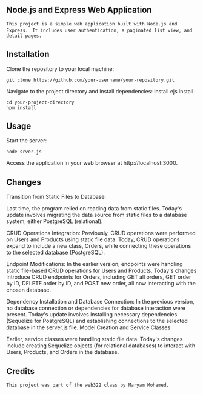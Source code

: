 
## Node.js and Express Web Application

```This project is a simple web application built with Node.js and Express. ```
```It includes user authentication, a paginated list view, and detail pages.```

## Installation

Clone the repository to your local machine:

```
git clone https://github.com/your-username/your-repository.git
```

Navigate to the project directory and install dependencies:
install ejs
install 
```
cd your-project-directory
npm install
```

## Usage

Start the server:

```
node srver.js
```

Access the application in your web browser at
 http://localhost:3000. 


## Changes
Transition from Static Files to Database:

Last time, the program relied on reading data from static files.
Today's update involves migrating the data source from static files to a database system, either PostgreSQL (relational).

CRUD Operations Integration:
Previously, CRUD operations were performed on Users and Products using static file data.
Today, CRUD operations expand to include a new class, Orders, while connecting these operations to the selected database (PostgreSQL).

Endpoint Modifications:
In the earlier version, endpoints were handling static file-based CRUD operations for Users and Products.
Today's changes introduce CRUD endpoints for Orders, including GET all orders, GET order by ID, DELETE order by ID, and POST new order, all now interacting with the chosen database.

Dependency Installation and Database Connection:
In the previous version, no database connection or dependencies for database interaction were present.
Today's update involves installing necessary dependencies (Sequelize for PostgreSQL) and establishing connections to the selected database in the server.js file.
Model Creation and Service Classes:

Earlier, service classes were handling static file data.
Today's changes include creating Sequelize objects (for relational databases) to interact with Users, Products, and Orders in the database.



## Credits
```This project was part of the web322 class by Maryam Mohamed.```

